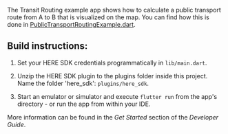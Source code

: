 The Transit Routing example app shows how to calculate a public transport route from A to B that is visualized on the map. You can find how this is done in [PublicTransportRoutingExample.dart](lib/PublicTransportRoutingExample.dart).

Build instructions:
-------------------

1) Set your HERE SDK credentials programmatically in `lib/main.dart`.

2) Unzip the HERE SDK plugin to the plugins folder inside this project. Name the folder 'here_sdk': `plugins/here_sdk`.

3) Start an emulator or simulator and execute `flutter run` from the app's directory - or run the app from within your IDE.

More information can be found in the _Get Started_ section of the _Developer Guide_.
